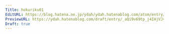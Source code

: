 ```yaml
---
Title: hokuriku01
EditURL: https://blog.hatena.ne.jp/ydah/ydah.hatenablog.com/atom/entry/6802888565296388858
PreviewURL: https://ydah.hatenablog.com/draft/entry/_aQi9v69tp_j4IHjVJvX_XV2gC4
Draft: true
---
```


